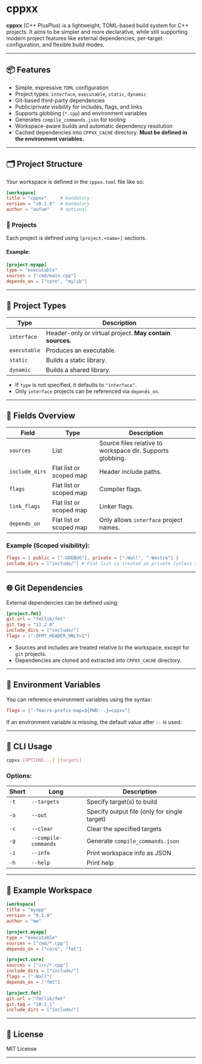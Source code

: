 # cppxx

**cppxx** (C++ PlusPlus) is a lightweight, TOML-based build system for C++ projects.
It aims to be simpler and more declarative, while still supporting modern project features like external dependencies, per-target configuration, and flexible build modes.

---

## 📦 Features

- Simple, expressive `TOML` configuration
- Project types: `interface`, `executable`, `static`, `dynamic`
- Git-based third-party dependencies
- Public/private visibility for includes, flags, and links
- Supports globbing (`*.cpp`) and environment variables
- Generates `compile_commands.json` for tooling
- Workspace-aware builds and automatic dependency resolution
- Cached dependencies into `CPPXX_CACHE` directory. **Must be defined in the environment variables.**

---

## 🗂️ Project Structure

Your workspace is defined in the `cppxx.toml` file like so:

```toml
[workspace]
title = "cppxx"     # mandatory
version = "v0.1.0"  # mandatory
author = "aufam"    # optional
````

### 📁 Projects

Each project is defined using `[project.<name>]` sections.

#### Example:

```toml
[project.myapp]
type = "executable"
sources = ["cmd/main.cpp"]
depends_on = ["core", "mylib"]
```

---

## 🔧 Project Types

| Type         | Description                                              |
| ------------ | -------------------------------------------------------- |
| `interface`  | Header-only or virtual project. **May contain sources.** |
| `executable` | Produces an executable.                                  |
| `static`     | Builds a static library.                                 |
| `dynamic`    | Builds a shared library.                                 |

* If `type` is not specified, it defaults to `"interface"`.
* Only `interface` projects can be referenced via `depends_on`.

---

## 📁 Fields Overview

| Field          | Type                    | Description                                                |
| -------------- | ----------------------- | ---------------------------------------------------------- |
| `sources`      | List                    | Source files relative to workspace dir. Supports globbing. |
| `include_dirs` | Flat list or scoped map | Header include paths.                                      |
| `flags`        | Flat list or scoped map | Compiler flags.                                            |
| `link_flags`   | Flat list or scoped map | Linker flags.                                              |
| `depends_on`   | Flat list or scoped map | Only allows `interface` project names.                     |

### Example (Scoped visibility):

```toml
flags = { public = ["-DDEBUG"], private = ["-Wall", "-Wextra"] }
include_dirs = ["include/"] # Flat list is treated as private (unless interface)
```

---

## 🌐 Git Dependencies

External dependencies can be defined using:

```toml
[project.fmt]
git.url = "fmtlib/fmt"
git.tag = "11.2.0"
include_dirs = ["include/"]
flags = ["-DFMT_HEADER_ONLY=1"]
```

* Sources and includes are treated relative to the workspace, except for `git` projects.
* Dependencies are cloned and extracted into `CPPXX_CACHE` directory.

---

## 🧠 Environment Variables

You can reference environment variables using the syntax:

```toml
flags = ["-fmacro-prefix-map=${PWD:-.}=cppxx"]
```

If an environment variable is missing, the default value after `:-` is used.

---

## 🚀 CLI Usage

```bash
cppxx [OPTIONS...] [targets]
```

### Options:

| Short | Long                 | Description                                           |
| ----- | -------------------- | ----------------------------------------------------- |
| `-t`  | `--targets`          | Specify target(s) to build                            |
| `-o`  | `--out`              | Specify output file (only for single target)          |
| `-c`  | `--clear`            | Clear the specified targets                           |
| `-g`  | `--compile-commands` | Generate `compile_commands.json`                      |
| `-i`  | `--info`             | Print workspace info as JSON                          |
| `-h`  | `--help`             | Print help                                            |

---

## 🧪 Example Workspace

```toml
[workspace]
title = "myapp"
version = "0.1.0"
author = "me"

[project.myapp]
type = "executable"
sources = ["cmd/*.cpp"]
depends_on = ["core", "fmt"]

[project.core]
sources = ["src/*.cpp"]
include_dirs = ["include/"]
flags = ["-Wall"]
depends_on = ["fmt"]

[project.fmt]
git.url = "fmtlib/fmt"
git.tag = "10.1.1"
include_dirs = ["include/"]
```

---

## 📜 License

MIT License

---

